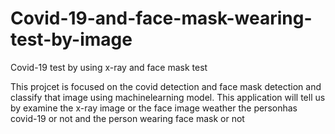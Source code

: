 # Covid-19-and-face-mask-wearing-test-by-image
Covid-19 test by using x-ray and face mask test 

This projcet is focused on the covid detection and face mask detection and classify that image using machinelearning model. This application will tell us by examine the x-ray image or the face image weather the personhas covid-19 or not and the person wearing face mask or not
